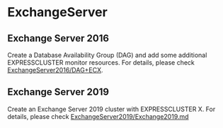 # ExchangeServer

## Exchange Server 2016
Create a Database Availability Group (DAG) and add some additional EXPRESSCLUSTER monitor resources. For details, please check [ExchangeServer2016/DAG+ECX](https://github.com/EXPRESSCLUSTER/ExchangeServer/blob/master/ExchangeServer2016/DAG+ECX.md).

## Exchange Server 2019
Create an Exchange Server 2019 cluster with EXPRESSCLUSTER X.
For details, please check [ExchangeServer2019/Exchange2019.md](https://github.com/EXPRESSCLUSTER/ExchangeServer/blob/master/ExchangeServer2019/Exchange2019.md)
